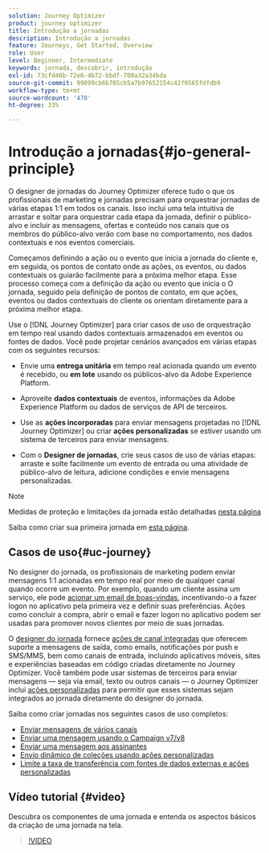 ```yaml
---
solution: Journey Optimizer
product: journey optimizer
title: Introdução a jornadas
description: Introdução a jornadas
feature: Journeys, Get Started, Overview
role: User
level: Beginner, Intermediate
keywords: jornada, descobrir, introdução
exl-id: 73cfd48b-72e6-4b72-bbdf-700a32a34bda
source-git-commit: 99099cb6b705cb5a7b97652154c42f0565fdfdb9
workflow-type: tm+mt
source-wordcount: '478'
ht-degree: 33%

---
```



# Introdução a jornadas{#jo-general-principle}

O designer de jornadas do Journey Optimizer oferece tudo o que os profissionais de marketing e jornadas precisam para orquestrar jornadas de várias etapas 1:1 em todos os canais. Isso inclui uma tela intuitiva de arrastar e soltar para orquestrar cada etapa da jornada, definir o público-alvo e incluir as mensagens, ofertas e conteúdo nos canais que os membros do público-alvo verão com base no comportamento, nos dados contextuais e nos eventos comerciais.

Começamos definindo a ação ou o evento que inicia a jornada do cliente e, em seguida, os pontos de contato onde as ações, os eventos,
ou dados contextuais os guiarão facilmente para a próxima melhor etapa. Esse processo começa com a definição da ação ou evento que inicia o
O jornada, seguido pela definição de pontos de contato, em que ações, eventos ou dados contextuais do cliente os orientam diretamente para a próxima melhor etapa.

Use o [!DNL Journey Optimizer] para criar casos de uso de orquestração em tempo real usando dados contextuais armazenados em eventos ou fontes de dados. Você pode projetar cenários avançados em várias etapas com os seguintes recursos:

* Envie uma **entrega unitária** em tempo real acionada quando um evento é recebido, ou **em lote** usando os públicos-alvo da Adobe Experience Platform.

* Aproveite **dados contextuais** de eventos, informações da Adobe Experience Platform ou dados de serviços de API de terceiros.

* Use as **ações incorporadas** para enviar mensagens projetadas no [!DNL Journey Optimizer] ou criar **ações personalizadas** se estiver usando um sistema de terceiros para enviar mensagens.

* Com o **Designer de jornadas**, crie seus casos de uso de várias etapas: arraste e solte facilmente um evento de entrada ou uma atividade de público-alvo de leitura, adicione condições e envie mensagens personalizadas.

>[!NOTE]
>
>Medidas de proteção e limitações da jornada estão detalhadas [nesta página](../start/guardrails.md)

Saiba como criar sua primeira jornada em [esta página](journey-gs.md).

## Casos de uso{#uc-journey}

No designer do jornada, os profissionais de marketing podem enviar mensagens 1:1 acionadas em tempo real por meio de qualquer canal quando ocorre um evento. Por exemplo, quando um cliente assina um serviço, ele pode [acionar um email de boas-vindas](message-to-subscribers-uc.md), incentivando-o a fazer logon no aplicativo pela primeira vez e definir suas preferências. Ações como concluir a compra, abrir o email e fazer logon no aplicativo podem ser usadas para promover novos clientes por meio de suas jornadas.

O [designer do jornada](using-the-journey-designer.md) fornece [ações de canal integradas](journeys-message.md) que oferecem suporte a mensagens de saída, como emails, notificações por push e SMS/MMS, bem como canais de entrada, incluindo aplicativos móveis, sites e experiências baseadas em código criadas diretamente no Journey Optimizer. Você também pode usar sistemas de terceiros para enviar mensagens — seja via email, texto ou outros canais — o Journey Optimizer inclui [ações personalizadas](using-custom-actions.md) para permitir que esses sistemas sejam integrados ao jornada diretamente do designer do jornada.

Saiba como criar jornadas nos seguintes casos de uso completos:

* [Enviar mensagens de vários canais](journeys-uc.md)
* [Enviar uma mensagem usando o Campaign v7/v8](ajo-ac.md)
* [Enviar uma mensagem aos assinantes](message-to-subscribers-uc.md)
* [Envio dinâmico de coleções usando ações personalizadas](collections.md)
* [Limite a taxa de transferência com fontes de dados externas e ações personalizadas](limit-throughput.md)

## Vídeo tutorial {#video}

Descubra os componentes de uma jornada e entenda os aspectos básicos da criação de uma jornada na tela.

>[!VIDEO](https://video.tv.adobe.com/v/3424996?quality=12)
